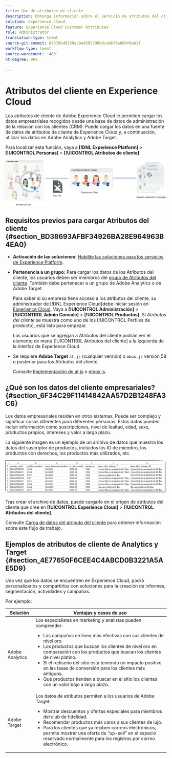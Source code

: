 ```yaml
---
title: Uso de atributos de cliente
description: Obtenga información sobre el servicio de atributos del cliente en Adobe Experience Cloud. Descubra cómo cargar datos de atributos del cliente para utilizarlos en Adobe Analytics y Adobe Target.
solution: Experience Cloud
feature: Experience Cloud Customer Attributes
role: Administrator
translation-type: tm+mt
source-git-commit: 87676bd0159ec0a4505799b0ca6b70a604f0a61f
workflow-type: tm+mt
source-wordcount: '483'
ht-degree: 96%

---
```



# Atributos del cliente en Experience Cloud

Los atributos de cliente de Adobe Experience Cloud le permiten cargar los datos empresariales recogidos desde una base de datos de administración de la relación con los clientes (CRM). Puede cargar los datos en una fuente de datos de atributos de cliente de Experience Cloud y, a continuación, utilizar los datos en Adobe Analytics y Adobe Target.

Para localizar esta función, vaya a **[!DNL Experience Platform]** > **[!UICONTROL Personas]** > **[!UICONTROL Atributos de cliente]**

![](assets/custom_reports.png)

## Requisitos previos para cargar Atributos del cliente {#section_BD38693AFBF34926BA28E964963B4EA0}

* **Activación de las soluciones:** [Habilite las soluciones para los servicios de Experience Platform](../core-services/core-services.md#concept_07ED1D5C64234E77976E6D572E78FB9C).

* **Pertenencia a un grupo:** Para cargar los datos de los Atributos del cliente, los usuarios deben ser miembros del [grupo de Atributos del cliente](../admin-getting-started/admin-getting-started.md#task_3295A85536BF48899A1AB40D207E77E9). También debe pertenecer a un grupo de Adobe Analytics o de Adobe Target.

   Para saber si su empresa tiene acceso a los atributos del cliente, su administrador de [!DNL Experience Cloud]debe iniciar sesión en [Experience Cloud](https://experience.adobe.com). Vaya a **[!UICONTROL Administración]** > **[!UICONTROL Admin Console]** > **[!UICONTROL Productos]**. Si *Atributos del cliente* se muestra como uno de los [!UICONTROL Perfiles de producto], está listo para empezar.

   Los usuarios que se agregan a Atributos del cliente podrán ver el elemento de menú [!UICONTROL Atributos del cliente] a la izquierda de la interfaz de Experience Cloud.

* Se requiere **Adobe Target** `at.js` (cualquier versión) o `mbox.js` versión 58 o posterior para los Atributos del cliente.

   Consulte [Implementación de at.js](https://docs.adobe.com/content/help/es-ES/target/using/implement-target/client-side/deploy-at-js/how-to-deployatjs.html) o [mbox.js](https://docs.adobe.com/content/help/es-ES/target/using/implement-target/client-side/mbox-implement/mbox-download.html).

## ¿Qué son los datos del cliente empresariales? {#section_6F34C29F11414842AA57D2B1248FA3C6}

Los datos empresariales residen en otros sistemas. Puede ser complejo y significar cosas diferentes para diferentes personas. Estos datos pueden incluir información como suscripciones, nivel de lealtad, edad, sexo, productos propios, intereses y valor a largo plazo.

La siguiente imagen es un ejemplo de un archivo de datos que muestra los datos del suscriptor de productos, incluidos los ID de miembro, los productos con derechos, los productos más utilizados, etc.

![](assets/01_crs_usecase.png)

Tras crear el archivo de datos, puede cargarlo en el origen de atributos del cliente que cree en **[!UICONTROL Experience Cloud]** > **[!UICONTROL Atributos del cliente]**.

Consulte [Carga de datos del atributo del cliente](../attributes/t-crs-usecase.md#task_BCC327B2A0EF4A1BBB2934013AB92B78) para obtener información sobre este flujo de trabajo.

## Ejemplos de atributos de cliente de Analytics y Target {#section_4E77650F6CEE4C4ABCD0B3221A5AE5D9}

Una vez que los datos se encuentren en Experience Cloud, podrá personalizarlos y compartirlos con soluciones para la creación de informes, segmentación, actividades y campañas.

Por ejemplo:

| Solución | Ventajas y casos de uso |
|--- |--- |
| Adobe Analytics | Los especialistas en marketing y analistas pueden comprender:<ul><li>Las campañas en línea más efectivas con sus clientes de nivel oro.</li><li>Los productos que buscan los clientes de nivel oro en comparación con los productos que buscan los clientes de nivel platino.</li><li>Si el rediseño del sitio está teniendo un impacto positivo en las tasas de conversión para los clientes más antiguos.</li><li>Qué productos tienden a buscar en el sitio los clientes con un valor bajo a largo plazo.</li></ul> |
| Adobe Target | Los datos de atributos permiten a los usuarios de Adobe Target:<ul><li>Mostrar descuentos y ofertas especiales para miembros del club de fidelidad.</li><li>Recomendar productos más caros a sus clientes de lujo.</li><li>Para los clientes que ya reciben correos electrónicos, permite mostrar una oferta de “up-sell” en el espacio reservado normalmente para los registros por correo electrónico.</li></ul> |
